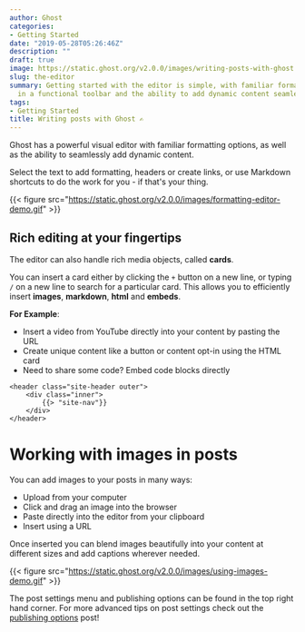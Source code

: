 ```yaml
---
author: Ghost
categories:
- Getting Started
date: "2019-05-28T05:26:46Z"
description: ""
draft: true
image: https://static.ghost.org/v2.0.0/images/writing-posts-with-ghost.jpg
slug: the-editor
summary: Getting started with the editor is simple, with familiar formatting options
  in a functional toolbar and the ability to add dynamic content seamlessly.
tags:
- Getting Started
title: Writing posts with Ghost ✍️
---
```



Ghost has a powerful visual editor with familiar formatting options, as well as the ability to seamlessly add dynamic content.

Select the text to add formatting, headers or create links, or use Markdown shortcuts to do the work for you - if that's your thing.

{{< figure src="https://static.ghost.org/v2.0.0/images/formatting-editor-demo.gif" >}}

## Rich editing at your fingertips

The editor can also handle rich media objects, called **cards**.

You can insert a card either by clicking the `+` button on a new line, or typing `/` on a new line to search for a particular card. This allows you to efficiently insert **images**, **markdown**, **html** and **embeds**.

**For Example**:

* Insert a video from YouTube directly into your content by pasting the URL
* Create unique content like a button or content opt-in using the HTML card
* Need to share some code? Embed code blocks directly

```
<header class="site-header outer">
    <div class="inner">
        {{> "site-nav"}}
    </div>
</header>
```

# Working with images in posts

You can add images to your posts in many ways:

* Upload from your computer
* Click and drag an image into the browser
* Paste directly into the editor from your clipboard
* Insert using a URL

Once inserted you can blend images beautifully into your content at different sizes and add captions wherever needed.

{{< figure src="https://static.ghost.org/v2.0.0/images/using-images-demo.gif" >}}

The post settings menu and publishing options can be found in the top right hand corner. For more advanced tips on post settings check out the [publishing options](__GHOST_URL__/publishing-options/) post!



